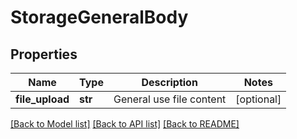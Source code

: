 # StorageGeneralBody

## Properties
Name | Type | Description | Notes
------------ | ------------- | ------------- | -------------
**file_upload** | **str** | General use file content | [optional] 

[[Back to Model list]](../README.md#documentation-for-models) [[Back to API list]](../README.md#documentation-for-api-endpoints) [[Back to README]](../README.md)

